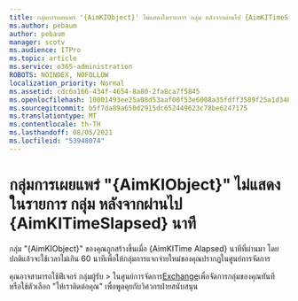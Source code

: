 ```yaml
---
title: กลุ่มการเผยแพร่ '{AimKIObject}' ไม่แสดงในรายการ กลุ่ม หลังจากผ่านไป {AimKITimeSlapsed} นาที
ms.author: pebaum
author: pebaum
manager: scotv
ms.audience: ITPro
ms.topic: article
ms.service: o365-administration
ROBOTS: NOINDEX, NOFOLLOW
localization_priority: Normal
ms.assetid: cdc6a166-434f-4654-8a80-2fa8ca7f5845
ms.openlocfilehash: 10001493ee25a08d53aaf00f53e6008a35fdff3589f25a1d348547de08a6fd3a
ms.sourcegitcommit: b5f7da89a650d2915dc652449623c78be6247175
ms.translationtype: MT
ms.contentlocale: th-TH
ms.lasthandoff: 08/05/2021
ms.locfileid: "53948074"
---
```

# <a name="distribution-group-aimkiobject-not-showing-in-groups-list-after-aimkitimeelapsed-minutes"></a>กลุ่มการเผยแพร่ "{AimKIObject}" ไม่แสดงในรายการ กลุ่ม หลังจากผ่านไป {AimKITimeSlapsed} นาที

กลุ่ม "{AimKIObject}" ของคุณถูกสร้างขึ้นเมื่อ {AimKITime Alapsed} นาทีที่ผ่านมา โดยปกติแล้วจะใช้เวลาไม่เกิน 60 นาทีเพื่อให้กลุ่มการแจกจ่ายใหม่ของคุณปรากฏในศูนย์การจัดการ
  
คุณอาจสามารถใช้ฟีเจอร์ กลุ่มผู้รับ > ในศูนย์การจัดการ[Exchange](https://outlook.office365.com/ecp/?rfr=Admin_o365&amp;exsvurl=1&amp;mkt=en-US.aspx)เพื่อจัดการกลุ่มของคุณทันที หรือใช้ตัวเลือก "ให้เราติดต่อคุณ" เพื่อพูดคุยกับวิศวกรฝ่ายสนับสนุน 
  